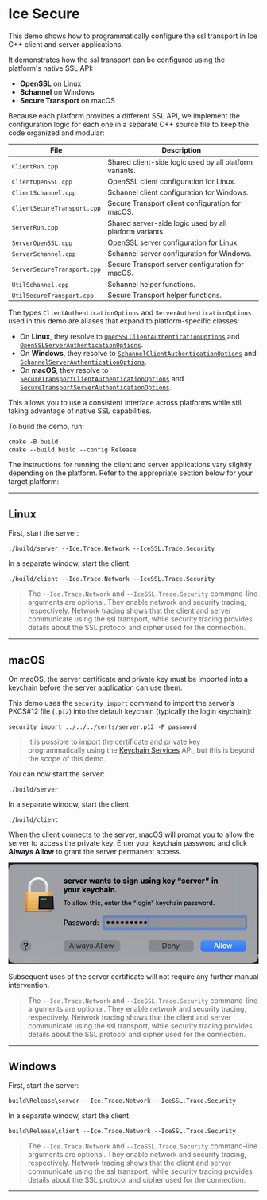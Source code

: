 # Ice Secure

This demo shows how to programmatically configure the ssl transport in Ice C++ client and server applications.

It demonstrates how the ssl transport can be configured using the platform's native SSL API:

- **OpenSSL** on Linux
- **Schannel** on Windows
- **Secure Transport** on macOS

Because each platform provides a different SSL API, we implement the configuration logic for each one in a separate C++
source file to keep the code organized and modular:

| File                        | Description                                             |
|-----------------------------|---------------------------------------------------------|
| `ClientRun.cpp`             | Shared client-side logic used by all platform variants. |
| `ClientOpenSSL.cpp`         | OpenSSL client configuration for Linux.                 |
| `ClientSchannel.cpp`        | Schannel client configuration for Windows.              |
| `ClientSecureTransport.cpp` | Secure Transport client configuration for macOS.        |
| `ServerRun.cpp`             | Shared server-side logic used by all platform variants. |
| `ServerOpenSSL.cpp`         | OpenSSL server configuration for Linux.                 |
| `ServerSchannel.cpp`        | Schannel server configuration for Windows.              |
| `ServerSecureTransport.cpp` | Secure Transport server configuration for macOS.        |
| `UtilSchannel.cpp`          | Schannel helper functions.                              |
| `UtilSecureTransport.cpp`   | Secure Transport helper functions.                      |

The types `ClientAuthenticationOptions` and `ServerAuthenticationOptions` used in this demo are aliases that expand to 
platform-specific classes:

- On **Linux**, they resolve to [`OpenSSLClientAuthenticationOptions`] and [`OpenSSLServerAuthenticationOptions`].
- On **Windows**, they resolve to [`SchannelClientAuthenticationOptions`] and [`SchannelServerAuthenticationOptions`].
- On **macOS**, they resolve to [`SecureTransportClientAuthenticationOptions`] and [`SecureTransportServerAuthenticationOptions`].

This allows you to use a consistent interface across platforms while still taking advantage of native SSL capabilities.

To build the demo, run:

```shell
cmake -B build
cmake --build build --config Release
```

The instructions for running the client and server applications vary slightly depending on the platform.
Refer to the appropriate section below for your target platform:

---

## Linux

First, start the server:

```shell
./build/server --Ice.Trace.Network --IceSSL.Trace.Security
```

In a separate window, start the client:

```shell
./build/client --Ice.Trace.Network --IceSSL.Trace.Security
```

> The `--Ice.Trace.Network` and `--IceSSL.Trace.Security` command-line arguments are optional.
> They enable network and security tracing, respectively.
> Network tracing shows that the client and server communicate using the ssl transport,
> while security tracing provides details about the SSL protocol and cipher used for the connection.

---

## macOS

On macOS, the server certificate and private key must be imported into a keychain before the server application can
use them.

This demo uses the `security import` command to import the server’s PKCS#12 file (`.p12`) into the default keychain
(typically the login keychain):

```shell
security import ../../../certs/server.p12 -P password
```

> It is possible to import the certificate and private key programmatically using the [Keychain Services] API,
> but this is beyond the scope of this demo.

You can now start the server:

```shell
./build/server
```

In a separate window, start the client:

```shell
./build/client
```

When the client connects to the server, macOS will prompt you to allow the server to access the private key.
Enter your keychain password and click **Always Allow** to grant the server permanent access.

![Keychain Access](keychain-access.png)

Subsequent uses of the server certificate will not require any further manual intervention.

> The `--Ice.Trace.Network` and `--IceSSL.Trace.Security` command-line arguments are optional.
> They enable network and security tracing, respectively.
> Network tracing shows that the client and server communicate using the ssl transport,
> while security tracing provides details about the SSL protocol and cipher used for the connection.

---

## Windows

First, start the server:

```shell
build\Release\server --Ice.Trace.Network --IceSSL.Trace.Security
```

In a separate window, start the client:

```shell
build\Release\client --Ice.Trace.Network --IceSSL.Trace.Security
```

> The `--Ice.Trace.Network` and `--IceSSL.Trace.Security` command-line arguments are optional.
> They enable network and security tracing, respectively.
> Network tracing shows that the client and server communicate using the ssl transport,
> while security tracing provides details about the SSL protocol and cipher used for the connection.

---

[Keychain Services]: https://developer.apple.com/documentation/security/keychain-services?language=objc
[`OpenSSLClientAuthenticationOptions`]: https://code.zeroc.com/ice/main/api/cpp/structIce_1_1SSL_1_1OpenSSLClientAuthenticationOptions.html
[`OpenSSLServerAuthenticationOptions`]: https://code.zeroc.com/ice/main/api/cpp/structIce_1_1SSL_1_1OpenSSLServerAuthenticationOptions.html
[`SchannelClientAuthenticationOptions`]: https://code.zeroc.com/ice/main/api/cpp/structIce_1_1SSL_1_1SchannelClientAuthenticationOptions.html
[`SchannelServerAuthenticationOptions`]: https://code.zeroc.com/ice/main/api/cpp/structIce_1_1SSL_1_1SchannelServerAuthenticationOptions.html
[`SecureTransportClientAuthenticationOptions`]: https://code.zeroc.com/ice/main/api/cpp/structIce_1_1SSL_1_1SecureTransportClientAuthenticationOptions.html
[`SecureTransportServerAuthenticationOptions`]: https://code.zeroc.com/ice/main/api/cpp/structIce_1_1SSL_1_1SecureTransportServerAuthenticationOptions.html

